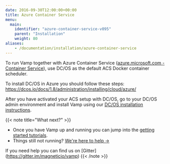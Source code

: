 ```yaml
---
date: 2016-09-30T12:00:00+00:00
title: Azure Container Service
menu:
  main:
    identifier: "azure-container-service-v095"
    parent: "Installation"
    weight: 80
aliases:
    - /documentation/installation/azure-container-service
---
```


To run Vamp together with Azure Container Service ([azure.microsoft.com - Container Service](https://azure.microsoft.com/en-us/services/container-service/)), use DC/OS as the default ACS Docker container scheduler. 

To install DC/OS in Azure you should follow these steps: https://dcos.io/docs/1.8/administration/installing/cloud/azure/

After you have activated your ACS setup with DC/OS, go to your DC/OS admin environment and install Vamp using our [DC/OS installation instructions](/documentation/installation/v0.9.5/dcos/).


{{< note title="What next?" >}}

* Once you have Vamp up and running you can jump into the [getting started tutorials](/documentation/tutorials/overview).
* Things still not running? [We're here to help →](https://github.com/magneticio/vamp/issues)

If you need help you can find us on [Gitter] (https://gitter.im/magneticio/vamp)
{{< /note >}}
